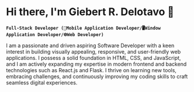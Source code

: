 # Hi there, I'm Giebert R. Delotavo 👋

**`Full-Stack Developer (📱Mobile Application Developer/🖥️Window Application Developer/🌐Web Developer)`**

I am a passionate and driven aspiring Software Developer with a keen interest in building visually appealing, responsive, and user-friendly web applications. I possess a solid foundation in HTML, CSS, and JavaScript, and I am actively expanding my expertise in modern frontend and backend technologies such as React.js and Flask. I thrive on learning new tools, embracing challenges, and continuously improving my coding skills to craft seamless digital experiences.

<!--
**GieExe/GieExe** is a ✨ _special_ ✨ repository because its `README.md` (this file) appears on your GitHub profile.

Here are some ideas to get you started:

- 🔭 I’m currently working on ...
- 🌱 I’m currently learning ...
- 👯 I’m looking to collaborate on ...
- 🤔 I’m looking for help with ...
- 💬 Ask me about ...
- 📫 How to reach me: ...
- 😄 Pronouns: ...
- ⚡ Fun fact: ...
-->
